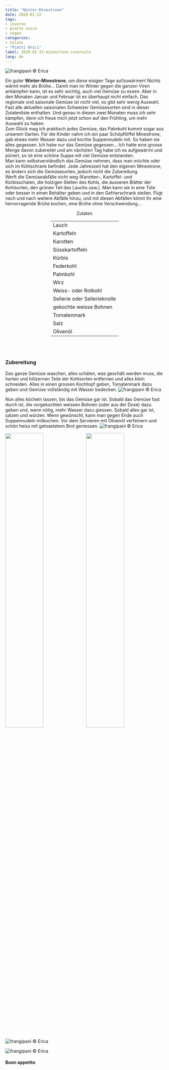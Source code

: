 ```yaml
---
title: "Winter-Minestrone"
date: 2020-01-22
tags:
- inverno
- piatto unico
- vegan
categories:
- Salato
- "Piatti Unici"
label: 2020-01-22-minestrone-invernale
lang: de 
---
```

![](../2020-01-22-minestrone-invernale/header.jpeg "frangipani © Erica")

Ein guter **Winter-Minestrone**, um diese eisigen Tage aufzuwärmen! Nichts wärmt mehr als Brühe... Damit man im Winter gegen die ganzen Viren ankämpfen kann, ist es sehr wichtig, auch viel Gemüse zu essen. Aber in den Monaten Januar und Februar ist es überhaupt nicht einfach. Das regionale und saisonale Gemüse ist nicht viel, es gibt sehr wenig Auswahl. Fast alle aktuellen saisonalen Schweizer Gemüsesorten sind in dieser Zutatenliste enthalten. Und genau in diesen zwei Monaten muss ich sehr kämpfen, denn ich freue mich jetzt schon auf den Frühling, um mehr Auswahl zu haben.
<br />
Zum Glück mag ich praktisch jedes Gemüse, das Palmkohl kommt sogar aus unserem Garten. Für die Kinder nahm ich ein paar Schöpflöffel Minestrone, gab etwas mehr Wasser dazu und kochte Suppennudeln mit. So haben sie alles gegessen. Ich habe nur das Gemüse gegessen... Ich hatte eine grosse Menge davon zubereitet und am nächsten Tag habe ich es aufgewärmt und püriert, so ist eine schöne Suppe mit viel Gemüse entstanden.
<br />
Man kann selbstverständlich das Gemüse nehmen, dass man möchte oder sich im Kühlschrank befindet. Jede Jahreszeit hat den eigenen Minestrone, es ändern sich die Gemüsesorten, jedoch nicht die Zubereitung.
<br />
Werft die Gemüseabfälle nicht weg (Karotten-, Kartoffel- und Kürbisschalen, die holzigen Stellen des Kohls, die äusseren Blätter der Kohlsorten, den grünen Teil des Lauchs usw.). Man kann sie in eine Tüte oder besser in einen Behälter geben und in den Gefrierschrank stellen. Fügt nach und nach weitere Abfälle hinzu, und mit diesen Abfällen könnt ihr eine hervorragende Brühe kochen, eine Brühe ohne Verschwendung...

<div id="wrapper" style="text-align: center">
  <div id="yourdiv" style="display: inline-block;">
    <div class="ingredients" itemscope itemtype="http://schema.org/Recipe">
      <span itemprop="name" style="display:none;">Winter-Minestrone</span>
      <span itemprop="recipeCategory" style="display:none;">Herzhaftes</span>
      <img itemprop="image" style="display:none;" class="ignore-gallery-item" src="../2020-01-22-minestrone-invernale/header.jpeg"/>
      <span itemprop="author" style="display:none;">Erica Raiano</span>
      <span itemprop="description" style="display:none;">Ein guter Winter-Minestrone, um diese eisigen Tage aufzuwärmen! Nichts wärmt mehr als Brühe...</span>
      <div class="ingredients-title">Zutaten</div>
      <table>
        <tbody>
          <tr>
            <td>Lauch</td>
          </tr>
          <tr>
            <td>Kartoffeln</td>
          </tr>
          <tr>
            <td>Karotten</td>
           </tr>
          <tr>
            <td>Süsskartoffeln</td>
          </tr>
          <tr>
            <td>Kürbis</td>
           </tr>
          <tr>
            <td>Federkohl</td>
          </tr>
          <tr>
            <td>Palmkohl</td>
           </tr>
          <tr>
            <td>Wirz</td>
          </tr>
          <tr>
            <td>Weiss- oder Rotkohl</td>
          </tr>
          <tr>
            <td>Sellerie oder Sellerieknolle</td>
          </tr>
          <tr>
            <td>gekochte weisse Bohnen</td>
          </tr>
          <tr>
            <td>Tomatenmark</td>
          </tr>
          <tr>
            <td>Salz</td>
          </tr>
          <tr>
            <td>Olivenöl</td>
          </tr>
        </tbody>
      </table>
      <br></br>
    </div>
  </div>
</div>


<h3>
	<font color="grey">
		<i class="fa fa-cogs"></i>
	</font> Zubereitung
</h3>

Das ganze Gemüse waschen, alles schälen, was geschält werden muss, die harten und hölzernen Teile der Kohlsorten entfernen und alles klein schneiden. Alles in einen grossen Kochtopf geben, Tomatenmark dazu geben und Gemüse vollständig mit Wasser bedecken.
![](../2020-01-22-minestrone-invernale/verdura.jpeg "frangipani © Erica")

Nun alles köcheln lassen, bis das Gemüse gar ist. Sobald das Gemüse fast durch ist, die vorgekochten weissen Bohnen (oder aus der Dose) dazu geben und, wenn nötig, mehr Wasser dazu giessen. Sobald alles gar ist, salzen und würzen. Wenn gewünscht, kann man gegen Ende auch Suppennudeln mitkochen. Vor dem Servieren mit Olivenöl verfeinern und schön heiss mit getoastetem Brot geniessen.
![](../2020-01-22-minestrone-invernale/risultato1.jpeg "frangipani © Erica")

<p>
  <div style="width: 100%; margin-bottom: 0">
    <img style="float: left; width: 49%; margin-right: 1%" src="../2020-01-22-minestrone-invernale/risultato2.jpeg" alt="" title="frangipani © Erica" />
    <img style="float: left; width: 49%; margin-left: 1%" src="../2020-01-22-minestrone-invernale/risultato3.jpeg" alt="" title="frangipani © Erica" />
    <div style="clear: both"></div>
  </div>
</p>

![](../2020-01-22-minestrone-invernale/risultato4.jpeg "frangipani © Erica")

![](../2020-01-22-minestrone-invernale/risultato5.jpeg "frangipani © Erica")

<h4>Buon appetito
  <font color="red">
    <i class="fa fa-smile-o"></i>
  </font>
</h4>

